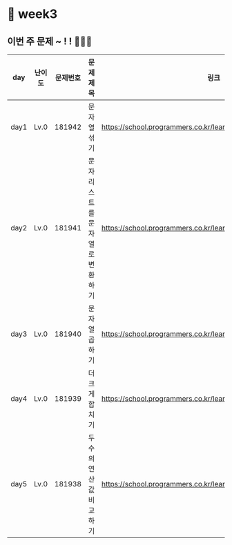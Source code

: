 # 📌 week3
## 이번 주 문제 ~ ! ! 💪💪💪
| day  | 난이도 | 문제번호     | 문제제목          |링크|
|------|-----|------|---------------|--|
| day1 |Lv.0|181942| 문자열 섞기      | https://school.programmers.co.kr/learn/courses/30/lessons/181942 |
| day2 |Lv.0|181941| 문자 리스트를 문자열로 변환하기     | https://school.programmers.co.kr/learn/courses/30/lessons/181941 |
| day3 |Lv.0|181940| 문자열 곱하기 | https://school.programmers.co.kr/learn/courses/30/lessons/181940 |
| day4 |Lv.0|181939| 더 크게 합치기 | https://school.programmers.co.kr/learn/courses/30/lessons/181939 |
| day5 |Lv.0|181938| 두 수의 연산값 비교하기    | https://school.programmers.co.kr/learn/courses/30/lessons/181938 |